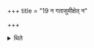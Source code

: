+++
title = "19 न गतासुमीक्षेत् न"

+++

<details><summary>थिते</summary>

19. He should not look at a dead person; he should not bathe himself.  

</details>

